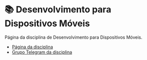 # :books: Desenvolvimento para Dispositivos Móveis

Página da disciplina de Desenvolvimento para Dispositivos Móveis.

- [Página da disciplina](https://chaua.github.io/programacao-mobile/)
- [Grupo Telegram da disciplina](https://t.me/joinchat/CFsBrkYKeqY9Ga5DeYDluA)
